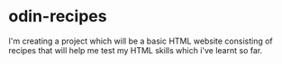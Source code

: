 # odin-recipes
I'm creating a project which will be a basic HTML website consisting of recipes that will help me test my HTML skills which i've learnt so far.
